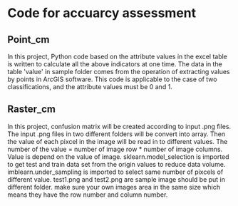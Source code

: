 # Code for accuarcy assessment
## Point_cm
In this project, Python code based on the attribute values in the excel table is written to calculate all the above indicators at one time. The data in the table 'value'  in sample folder comes from the operation of extracting values by points in ArcGIS software. This code is applicable to the case of two classifications, and the attribute values must be 0 and 1.

## Raster_cm
In this project, confusion matrix will be created according to input .png files.
The input .png files in two different folders will be convert into array. Then the value of each pixcel in the image will be read in to different values. The number of the value = number of image row * number of image columns. Value is depend on the value of image. 
sklearn.model_selection is imported to get test and train data set from the origin values to reduce data volume.
imblearn.under_sampling is imported to select same number of pixcels of different value. 
test1.png and test2.png are sample image should be put in different folder.
make sure your own images area in the same size which means they have the row number and column number.
